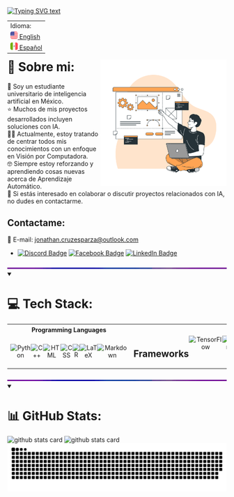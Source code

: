 <!-- Typing SVG -->
<a href="https://git.io/typing-svg">
    <img src="https://readme-typing-svg.demolab.com?font=IBM+Plex+Mono&pause=1000&color=FF7700&center=true&width=435&lines=Hola+a+todos!%F0%9F%96%96+Soy+Jonathan+Cruz;-+Ingeniero+en+Inteligencia+Artificial+-" alt="Typing SVG text" /></a>

<!-- Language Selector -->
<table align="right">
    <tr><td align="left">Idioma:</td>
    <tr><td><a href="https://github.com/JonathanCruze/JonathanCruze/tree/main"><img src="./assets/usa-icon.png" alt="US flag" width="17px"> English</a></td></tr>
    <tr><td><a href="https://github.com/JonathanCruze/JonathanCruze/blob/main/README.es.md"><img src="./assets/mex-icon.png" alt="Mexico flag" width="17px"> Español</a></td></tr>
</table>

<!-- Image at the side -->
<img align="right" src="./assets/illustration.png" width="290"/>

# 💫 Sobre mi:
:school: Soy un estudiante universitario de inteligencia artificial en México.<br>
:star: Muchos de mis proyectos desarrollados incluyen soluciones con IA.<br>
:brain::up: Actualmente, estoy tratando de centrar todos mis conocimientos con un enfoque en Visión por Computadora.<br>
:nerd_face: Siempre estoy reforzando y aprendiendo cosas nuevas acerca de Aprendizaje Automático.<br>
:briefcase: Si estás interesado en colaborar o discutir proyectos relacionados con IA, no dudes en contactarme.

## Contactame:
📧 E-mail: jonathan.cruzesparza@outlook.com

* [![Discord Badge](https://img.shields.io/badge/Discord-%237289DA.svg?logo=discord&logoColor=white)]() [![Facebook Badge](https://img.shields.io/badge/Facebook-%231877F2.svg?logo=Facebook&logoColor=white)](https://facebook.com/profile.php?id=100009501942189) [![LinkedIn Badge](https://img.shields.io/badge/LinkedIn-%230077B5.svg?logo=linkedin&logoColor=white)](https://linkedin.com/in/jonathan-cruz-esparza-436a40208/) 



<!-- RGB Separator border line -->
<img  src="./assets/rainbow_separator.gif" alt="Separator" width="900px">



<details open>
<summary><h1>💻 Tech Stack:</h1></summary>
<table>
  <tr>
    <th>Programming Languages</th>
    <th colspan="3" style="vertical-align: top;">Machine / Deep Learning Technologies</th>
    <th>Dev Tools</th>
    <th>Other Tools</th>
  </tr>
  <tr>
    <td valign="middle" align="center">
      <div style="display: flex;">
        <!-- Programming Languages badges -->
        <img src="https://img.shields.io/badge/python-3670A0?style=for-the-badge&logo=python&logoColor=ffdd54" alt="Python">
        <!-- <img src="https://img.shields.io/badge/🔥%20Mojo-%2301324D.svg?style=for-the-badge" alt="Mojo"> -->
        <img src="https://img.shields.io/badge/c++-%2300599C.svg?style=for-the-badge&logo=c%2B%2B&logoColor=white" alt="C++">
        <img src="https://img.shields.io/badge/HTML-%23E34F26.svg?style=for-the-badge&logo=html5&logoColor=white" alt="HTML">
        <img src="https://img.shields.io/badge/CSS-%231572B6.svg?style=for-the-badge&logo=css3&logoColor=white" alt="CSS">
        <img src="https://img.shields.io/badge/r-%23276C9F.svg?style=for-the-badge&logo=r&logoColor=white" alt="R">
        <img src="https://img.shields.io/badge/LaTeX-%23008080.svg?style=for-the-badge&logo=latex&logoColor=white" alt="LaTeX">
        <img src="https://img.shields.io/badge/markdown-%23000000.svg?style=for-the-badge&logo=markdown&logoColor=white" alt="Markdown">
      </div>
    </td>
   <td colspan="2" valign="top" align="center">
        <div style="display: flex;">
          <!-- Frameworks badges -->
          <h2>Frameworks</h2>
          <img src="https://img.shields.io/badge/TensorFlow-%23FF6F00.svg?style=for-the-badge&logo=TensorFlow&logoColor=white" alt="TensorFlow">
          <img src="https://img.shields.io/badge/Keras-%23D00000.svg?style=for-the-badge&logo=Keras&logoColor=white" alt="Keras">
          <img src="https://img.shields.io/badge/PyTorch-%23EE4C2C.svg?style=for-the-badge&logo=PyTorch&logoColor=white" alt="PyTorch">
          <img src="https://img.shields.io/badge/OPENCV-%235C3EE8.svg?style=for-the-badge&logo=OpenCV&logoColor=white" alt="OpenCV">
        </div>
        </td>
        <td valign="top" align="center">
        <div style="display: flex;">
          <!-- Architectures badges -->
          <h2>Architectures</h2>
          <img src="https://img.shields.io/badge/NLP-%2307397A.svg?style=for-the-badge" alt="Natural Language Processing">
          <img src="https://img.shields.io/badge/RNN's-%2332a11f.svg?style=for-the-badge" alt="Recurrent Neuronal Networks">
          <img src="https://img.shields.io/badge/CNN's-%23F02645.svg?style=for-the-badge" alt="Convolutional Neural Networks">
          <img src="https://img.shields.io/badge/GAN's-%23FF6F00.svg?style=for-the-badge" alt="Generative Adversarial Networks">
          <img src="https://img.shields.io/badge/Transformers-%235F17D4.svg?style=for-the-badge" alt="Transformers">
        </div>
    </td>
    <td valign="middle" align="center">
      <div style="display: flex;">
        <!-- Dev Tools badges -->
        <img src="https://img.shields.io/badge/Anaconda-%2344A833.svg?style=for-the-badge&logo=anaconda&logoColor=white" alt="Anaconda">
        <img src="https://img.shields.io/badge/PyCharm-%236C1960.svg?style=for-the-badge&logo=pycharm&logoColor=white" alt="PyCharm">
        <img src="https://img.shields.io/badge/flask-%23000.svg?style=for-the-badge&logo=flask&logoColor=white" alt="Flask">
        <img src="https://img.shields.io/badge/Jupyter%20Notebook-%23F37626.svg?style=for-the-badge&logo=jupyter&logoColor=white" alt="Jupyter Notebook">
        <img src="https://img.shields.io/badge/Linux-F8D4FA?style=for-the-badge&logo=linux&logoColor=black" alt="Linux">
        <img src="https://img.shields.io/badge/Windows-3232C9?style=for-the-badge&logo=windows&logoColor=white" alt="Windows OS">
        <img src="https://img.shields.io/badge/VS%20Code-%23007ACC.svg?style=for-the-badge&logo=visual-studio-code&logoColor=white" alt="Visual Studio Code">
        <img src="https://img.shields.io/badge/Docker-%232496ED.svg?style=for-the-badge&logo=docker&logoColor=white" alt="Docker">
        <img src="https://img.shields.io/badge/Kubernetes-%23326CE5.svg?style=for-the-badge&logo=kubernetes&logoColor=white" alt="Kubernetes">
        <img src="https://img.shields.io/badge/AWS-%23FF872B.svg?style=for-the-badge&logo=amazon-aws&logoColor=white" alt="Amazon Web Services">
        <img src="https://img.shields.io/badge/Azure-%230072F0.svg?style=for-the-badge&logo=azure-devops&logoColor=white" alt="Azure">
      </div>
    </td>
    <td valign="middle" align="center">
      <div style="display: flex;">
        <!-- Other tools badges -->
        <img src="https://img.shields.io/badge/blender-%23F5792A.svg?style=for-the-badge&logo=blender&logoColor=white" alt="Blender">
        <img src="https://img.shields.io/badge/UNITY-%23366273.svg?style=for-the-badge&logo=unity&logoColor=white" alt="UNITY">
        <img src="https://img.shields.io/badge/unreal-%2320232A.svg?style=for-the-badge&logo=unreal-engine&logoColor=white" alt="UNREAL">
        <img src="https://img.shields.io/badge/Excel-%23217346.svg?style=for-the-badge&logo=microsoft-excel&logoColor=white" alt="Excel">
        <img src="https://img.shields.io/badge/Discord-%237289DA.svg?style=for-the-badge&logo=discord&logoColor=white" alt="Discord">
        <img src="https://img.shields.io/badge/Git-%23F05032.svg?style=for-the-badge&logo=git&logoColor=white" alt="Git">
        <img src="https://img.shields.io/badge/GitHub-%23181717.svg?style=for-the-badge&logo=github&logoColor=white" alt="GitHub">
      </div>
    </td>
  </tr>
</table>
</details>



<!-- RGB Separator border line -->
<img  src="./assets/rainbow_separator.gif" alt="Separator" width="900px">



<details open>
<summary><h1>📊 GitHub Stats:</h1></summary>

<!-- Stats Streak -->
<picture>
  <source media="(prefers-color-scheme: dark)"
      srcset="https://streak-stats.demolab.com?user=JonathanCruze&hide_border=true&border_radius=25&locale=es&date_format=j%20M%5B%20Y%5D&card_width=390&background=1F2430&ring=FF7700&sideNums=F5F5F7&fire=4B6FED&currStreakNum=F5F5F7&currStreakLabel=F5F5F7&stroke=4B6FED&sideLabels=F5F5F7&dates=B2B2B2&hide_total_contributions=true"/>
  <source media="(prefers-color-scheme: light)"
      srcset="https://streak-stats.demolab.com?user=JonathanCruze&hide_border=true&border_radius=25&locale=es&date_format=j%20M%5B%20Y%5D&card_width=350&background=FFFFFF&sideNums=1D1D1F&fire=FF7700&currStreakNum=1D1D1F&currStreakLabel=1D1D1F&stroke=4B6FED&sideLabels=1D1D1F&dates=4B6FED&ring=4B6FED&hide_total_contributions=true"/>
  <img alt="github stats card" src="https://streak-stats.demolab.com/?user=JonathanCruze"/>
</picture>

<!-- Stats GitHub Info -->
<picture>
  <source media="(prefers-color-scheme: dark)"
      srcset="https://github-readme-stats.vercel.app/api?username=JonathanCruze&border_radius=25&locale=es&ring_color=FF7700&text_color=F5F5F7&bg_color=1F2430&hide_border=true&hide_title=true&rank_icon=github&show_icons=true&hide=issues,contribs"/>
  <source media="(prefers-color-scheme: light)"
      srcset="https://github-readme-stats.vercel.app/api?username=JonathanCruze&border_radius=25&locale=es&text_color=1D1D1F&hide_border=true&hide_title=true&rank_icon=github&show_icons=true&hide=issues,contribs"/>
  <img alt="github stats card" src="https://github-readme-stats.vercel.app/api?username=JonathanCruze"/>
</picture>

<!-- Snake Repo Gif -->
<picture>
  <source media="(prefers-color-scheme: dark)" srcset="https://raw.githubusercontent.com/JonathanCruze/JonathanCruze/output/github-contribution-grid-snake-dark.svg">
  <source media="(prefers-color-scheme: light)" srcset="https://raw.githubusercontent.com/JonathanCruze/JonathanCruze/output/github-contribution-grid-snake.svg">
  <img alt="github contribution grid snake animation" src="https://raw.githubusercontent.com/JonathanCruze/JonathanCruze/output/github-contribution-grid-snake.svg">
</picture>

</details>
